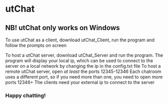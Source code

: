 # utChat
## NB! utChat only works on Windows

To use utChat as a client, download utChat_Client, run the program and follow the prompts on screen

To host a utChat server, download utChat_Server and run the program.
The program will display your local ip, which can be used to connect to the server on a local network by changing the ip in the config.txt file
To host a remote utChat server, open *at least* the ports 12345-12346
Each chatroom uses a different port, so if you need more than one, you need to open more ports 12346+
The clients need your external ip to connect to the server

### Happy chatting!